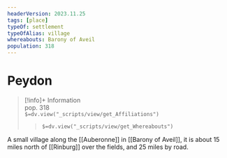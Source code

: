 ```yaml
---
headerVersion: 2023.11.25
tags: [place]
typeOf: settlement
typeOfAlias: village
whereabouts: Barony of Aveil
population: 318
---
```

# Peydon
>[!info]+ Information  
> pop. 318  
> `$=dv.view("_scripts/view/get_Affiliations")`  
>> `$=dv.view("_scripts/view/get_Whereabouts")`

A small village along the [[Auberonne]] in [[Barony of Aveil]], it is about 15 miles north of [[Rinburg]] over the fields, and 25 miles by road. 